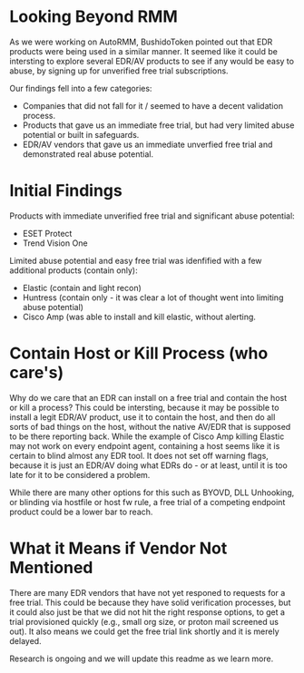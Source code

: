# Looking Beyond RMM

As we were working on AutoRMM, BushidoToken pointed out that EDR products were being used in a similar manner. It seemed like it could be intersting to explore several EDR/AV products to see if any would be easy to abuse, by signing up for unverified free trial subscriptions.  

Our findings fell into a few categories:
 - Companies that did not fall for it / seemed to have a decent validation process.
 - Products that gave us an immediate free trial, but had very limited abuse potential or built in safeguards.
 - EDR/AV vendors that gave us an immediate unverfied free trial and demonstrated real abuse potential.

# Initial Findings

Products with immediate unverified free trial and significant abuse potential:
 - ESET Protect
 - Trend Vision One

Limited abuse potential and easy free trial was idenfified with a few additional products (contain only):
 - Elastic (contain and light recon)
 - Huntress (contain only - it was clear a lot of thought went into limiting abuse potential)
 - Cisco Amp (was able to install and kill elastic, without alerting. 

# Contain Host or Kill Process (who care's)

Why do we care that an EDR can install on a free trial and contain the host or kill a process? This could be intersting, because it may be possible to install a legit EDR/AV product, use it to contain the host, and then do all sorts of bad things on the host, without the native AV/EDR that is supposed to be there reporting back. While the example of Cisco Amp killing Elastic may not work on every endpoint agent, containing a host seems like it is certain to blind almost any EDR tool. It does not set off warning flags, because it is just an EDR/AV doing what EDRs do - or at least, until it is too late for it to be considered a problem. 

While there are many other options for this such as BYOVD, DLL Unhooking, or blinding via hostfile or host fw rule, a free trial of a competing endpoint product could be a lower bar to reach.  

# What it Means if Vendor Not Mentioned 

There are many EDR vendors that have not yet responed to requests for a free trial. This could be because they have solid verification processes, but it could also just be that we did not hit the right response options, to get a trial provisioned quickly (e.g., small org size, or proton mail screened us out). It also means we could get the free trial link shortly and it is merely delayed.

Research is ongoing and we will update this readme as we learn more.  
